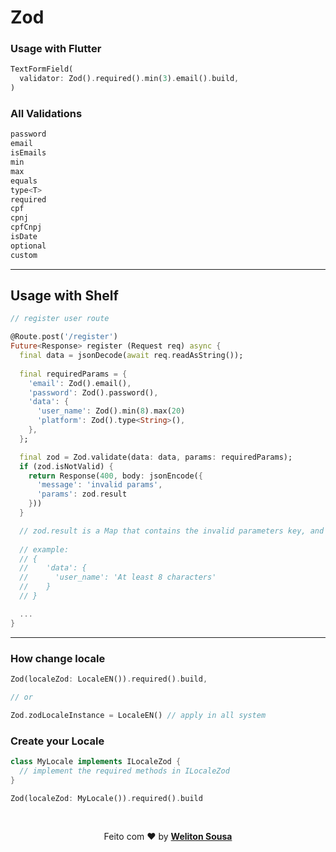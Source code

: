 
# Zod


### Usage with Flutter
```dart
TextFormField(
  validator: Zod().required().min(3).email().build,
)
```


### All Validations
```dart
password
email
isEmails
min
max
equals
type<T>
required
cpf
cpnj
cpfCnpj
isDate
optional
custom
```

<hr>

## Usage with Shelf 


```dart
// register user route

@Route.post('/register')
Future<Response> register (Request req) async {
  final data = jsonDecode(await req.readAsString());
  
  final requiredParams = {
    'email': Zod().email(),
    'password': Zod().password(),
    'data': {
      'user_name': Zod().min(8).max(20)
      'platform': Zod().type<String>(),
    },
  };

  final zod = Zod.validate(data: data, params: requiredParams);
  if (zod.isNotValid) {
    return Response(400, body: jsonEncode({
      'message': 'invalid params',
      'params': zod.result
    }))
  }

  // zod.result is a Map that contains the invalid parameters key, and a message
  
  // example: 
  // {
  //    'data': {
  //      'user_name': 'At least 8 characters'
  //    }
  // }

  ...
}

```

<hr>

### How change locale
```dart
Zod(localeZod: LocaleEN()).required().build,

// or

Zod.zodLocaleInstance = LocaleEN() // apply in all system
```


### Create your Locale
```dart
class MyLocale implements ILocaleZod {
  // implement the required methods in ILocaleZod
}

Zod(localeZod: MyLocale()).required().build
```


<br>
<p align="center">
   Feito com ❤️ by <a target="_blank" href="https://welitonsousa.shop"><b>Weliton Sousa</b></a>
</p>
